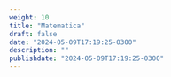```yaml
---
weight: 10
title: "Matematica"
draft: false
date: "2024-05-09T17:19:25-0300"
description: ""
publishdate: "2024-05-09T17:19:25-0300"
---
```

